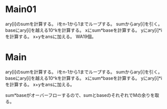 # Main01
ary[i]のsumを計算する。
iをn-1から1までループする。
sumからary\[i\]を引く。
baseにary\[i\]を越える10^kを計算する。
xにsum\*baseを計算する。
yにary\[i\]\*iを計算する。
x+yをansに加える。
WA19個。

# Main
ary[i]のsumを計算する。
iをn-1から1までループする。
sumからary\[i\]を引く。
baseにary\[i\]を越える10^kを計算する。
xにsum\*baseを計算する。
yにary\[i\]\*iを計算する。
x+yをansに加える。

sum\*baseがオーバーフローするので、sumとbaseのそれぞれでMの余りを取る。
